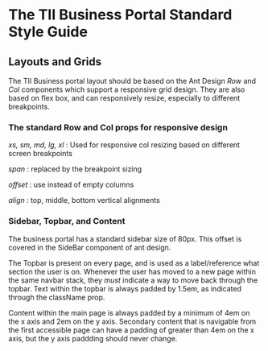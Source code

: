 # The TII Business Portal Standard Style Guide

## Layouts and Grids

The TII Business portal layout should be based on the Ant Design _Row_ and _Col_ components which support a responsive grid design. They are also based on flex box, and can responsively resize, especially to different breakpoints.

### **The standard Row and Col props for responsive design**

_xs, sm, md, lg, xl_ : Used for responsive col resizing based on different screen breakpoints

_span_ : replaced by the breakpoint sizing

_offset_ : use instead of empty columns

_align_ : top, middle, bottom vertical alignments


### **Sidebar, Topbar, and Content**

The business portal has a standard sidebar size of 80px. This offset is covered in the SideBar component of ant design. 

The Topbar is present on every page, and is used as a label/reference what section the user is on. Whenever the user has moved to a new page within the same navbar stack, they _must_ indicate a way to move back through the topbar. Text within the topbar is always padded by 1.5em, as indicated through the className prop.

Content within the main page is always padded by a minimum of 4em on the x axis and 2em on the y axis. Secondary content that is navigable from the first accessible page can have a padding of greater than 4em on the x axis, but the y axis paddding should never change.



